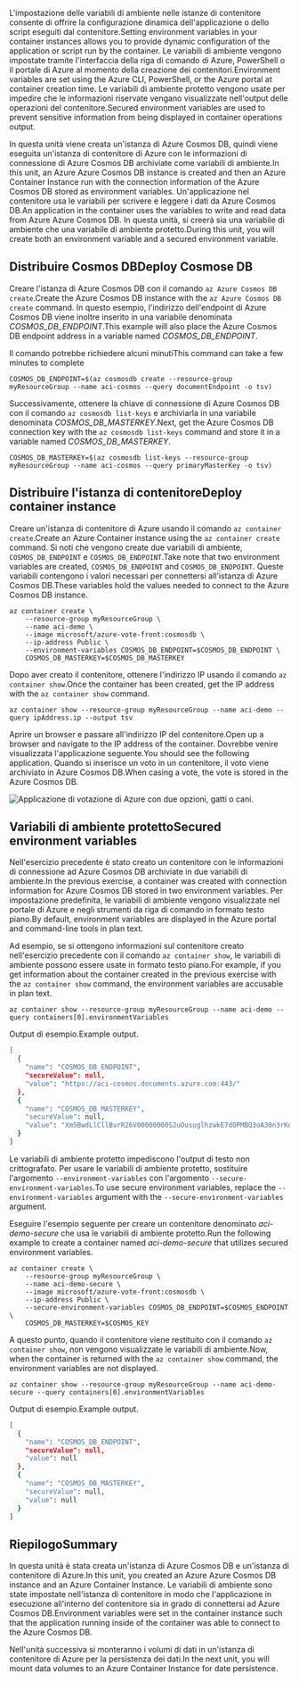 <span data-ttu-id="409dc-101">L'impostazione delle variabili di ambiente nelle istanze di contenitore consente di offrire la configurazione dinamica dell'applicazione o dello script eseguiti dal contenitore.</span><span class="sxs-lookup"><span data-stu-id="409dc-101">Setting environment variables in your container instances allows you to provide dynamic configuration of the application or script run by the container.</span></span> <span data-ttu-id="409dc-102">Le variabili di ambiente vengono impostate tramite l'interfaccia della riga di comando di Azure, PowerShell o il portale di Azure al momento della creazione dei contenitori.</span><span class="sxs-lookup"><span data-stu-id="409dc-102">Environment variables are set using the Azure CLI, PowerShell, or the Azure portal at container creation time.</span></span> <span data-ttu-id="409dc-103">Le variabili di ambiente protetto vengono usate per impedire che le informazioni riservate vengano visualizzate nell'output delle operazioni del contenitore.</span><span class="sxs-lookup"><span data-stu-id="409dc-103">Secured environment variables are used to prevent sensitive information from being displayed in container operations output.</span></span>

<span data-ttu-id="409dc-104">In questa unità viene creata un'istanza di Azure Cosmos DB, quindi viene eseguita un'istanza di contenitore di Azure con le informazioni di connessione di Azure Cosmos DB archiviate come variabili di ambiente.</span><span class="sxs-lookup"><span data-stu-id="409dc-104">In this unit, an Azure Azure Cosmos DB instance is created and then an Azure Container Instance run with the connection information of the Azure Cosmos DB stored as environment variables.</span></span> <span data-ttu-id="409dc-105">Un'applicazione nel contenitore usa le variabili per scrivere e leggere i dati da Azure Cosmos DB.</span><span class="sxs-lookup"><span data-stu-id="409dc-105">An application in the container uses the variables to write and read data from Azure Azure Cosmos DB.</span></span> <span data-ttu-id="409dc-106">In questa unità, si creerà sia una variabile di ambiente che una variabile di ambiente protetto.</span><span class="sxs-lookup"><span data-stu-id="409dc-106">During this unit, you will create both an environment variable and a secured environment variable.</span></span>

## <a name="deploy-cosmose-db"></a><span data-ttu-id="409dc-107">Distribuire Cosmos DB</span><span class="sxs-lookup"><span data-stu-id="409dc-107">Deploy Cosmose DB</span></span>

<span data-ttu-id="409dc-108">Creare l'istanza di Azure Cosmos DB con il comando `az Azure Cosmos DB create`.</span><span class="sxs-lookup"><span data-stu-id="409dc-108">Create the Azure Cosmos DB instance with the `az Azure Cosmos DB create` command.</span></span> <span data-ttu-id="409dc-109">In questo esempio, l'indirizzo dell'endpoint di Azure Cosmos DB viene inoltre inserito in una variabile denominata *COSMOS_DB_ENDPOINT*.</span><span class="sxs-lookup"><span data-stu-id="409dc-109">This example will also place the Azure Cosmos DB endpoint address in a variable named *COSMOS_DB_ENDPOINT*.</span></span>

<span data-ttu-id="409dc-110">Il comando potrebbe richiedere alcuni minuti</span><span class="sxs-lookup"><span data-stu-id="409dc-110">This command can take a few minutes to complete</span></span>

```azurecli
COSMOS_DB_ENDPOINT=$(az cosmosdb create --resource-group myResourceGroup --name aci-cosmos --query documentEndpoint -o tsv)
```

<span data-ttu-id="409dc-111">Successivamente, ottenere la chiave di connessione di Azure Cosmos DB con il comando `az cosmosdb list-keys` e archiviarla in una variabile denominata *COSMOS_DB_MASTERKEY*.</span><span class="sxs-lookup"><span data-stu-id="409dc-111">Next, get the Azure Cosmos DB connection key with the `az cosmosdb list-keys` command and store it in a variable named *COSMOS_DB_MASTERKEY*.</span></span>

```azurecli
COSMOS_DB_MASTERKEY=$(az cosmosdb list-keys --resource-group myResourceGroup --name aci-cosmos --query primaryMasterKey -o tsv)
```

## <a name="deploy-container-instance"></a><span data-ttu-id="409dc-112">Distribuire l'istanza di contenitore</span><span class="sxs-lookup"><span data-stu-id="409dc-112">Deploy container instance</span></span>

<span data-ttu-id="409dc-113">Creare un'istanza di contenitore di Azure usando il comando `az container create`.</span><span class="sxs-lookup"><span data-stu-id="409dc-113">Create an Azure Container instance using the `az container create` command.</span></span> <span data-ttu-id="409dc-114">Si noti che vengono create due variabili di ambiente, `COSMOS_DB_ENDPOINT` e `COSMOS_DB_ENDPOINT`.</span><span class="sxs-lookup"><span data-stu-id="409dc-114">Take note that two environment variables are created, `COSMOS_DB_ENDPOINT` and `COSMOS_DB_ENDPOINT`.</span></span> <span data-ttu-id="409dc-115">Queste variabili contengono i valori necessari per connettersi all'istanza di Azure Cosmos DB.</span><span class="sxs-lookup"><span data-stu-id="409dc-115">These variables hold the values needed to connect to the Azure Cosmos DB instance.</span></span>

```azurecli
az container create \
    --resource-group myResourceGroup \
    --name aci-demo \
    --image microsoft/azure-vote-front:cosmosdb \
    --ip-address Public \
    --environment-variables COSMOS_DB_ENDPOINT=$COSMOS_DB_ENDPOINT \
    COSMOS_DB_MASTERKEY=$COSMOS_DB_MASTERKEY
```

<span data-ttu-id="409dc-116">Dopo aver creato il contenitore, ottenere l'indirizzo IP usando il comando `az container show`.</span><span class="sxs-lookup"><span data-stu-id="409dc-116">Once the container has been created, get the IP address with the `az container show` command.</span></span>

```azurecli
az container show --resource-group myResourceGroup --name aci-demo --query ipAddress.ip --output tsv
```

<span data-ttu-id="409dc-117">Aprire un browser e passare all'indirizzo IP del contenitore.</span><span class="sxs-lookup"><span data-stu-id="409dc-117">Open up a browser and navigate to the IP address of the container.</span></span> <span data-ttu-id="409dc-118">Dovrebbe venire visualizzata l'applicazione seguente.</span><span class="sxs-lookup"><span data-stu-id="409dc-118">You should see the following application.</span></span> <span data-ttu-id="409dc-119">Quando si inserisce un voto in un contenitore, il voto viene archiviato in Azure Cosmos DB.</span><span class="sxs-lookup"><span data-stu-id="409dc-119">When casing a vote, the vote is stored in the Azure Cosmos DB.</span></span>

![Applicazione di votazione di Azure con due opzioni, gatti o cani.](../media-draft/azure-vote.png)

## <a name="secured-environment-variables"></a><span data-ttu-id="409dc-121">Variabili di ambiente protetto</span><span class="sxs-lookup"><span data-stu-id="409dc-121">Secured environment variables</span></span>

<span data-ttu-id="409dc-122">Nell'esercizio precedente è stato creato un contenitore con le informazioni di connessione ad Azure Cosmos DB archiviate in due variabili di ambiente.</span><span class="sxs-lookup"><span data-stu-id="409dc-122">In the previous exercise, a container was created with connection information for Azure Cosmos DB stored in two environment variables.</span></span> <span data-ttu-id="409dc-123">Per impostazione predefinita, le variabili di ambiente vengono visualizzate nel portale di Azure e negli strumenti da riga di comando in formato testo piano.</span><span class="sxs-lookup"><span data-stu-id="409dc-123">By default, environment variables are displayed in the Azure portal and command-line tools in plan text.</span></span>

<span data-ttu-id="409dc-124">Ad esempio, se si ottengono informazioni sul contenitore creato nell'esercizio precedente con il comando `az container show`, le variabili di ambiente possono essere usate in formato testo piano.</span><span class="sxs-lookup"><span data-stu-id="409dc-124">For example, if you get information about the container created in the previous exercise with the `az container show` command, the environment variables are accusable in plan text.</span></span>

```azurecli
az container show --resource-group myResourceGroup --name aci-demo --query containers[0].environmentVariables
```

<span data-ttu-id="409dc-125">Output di esempio.</span><span class="sxs-lookup"><span data-stu-id="409dc-125">Example output.</span></span>

```bash
[
  {
    "name": "COSMOS_DB_ENDPOINT",
    "secureValue": null,
    "value": "https://aci-cosmos.documents.azure.com:443/"
  },
  {
    "name": "COSMOS_DB_MASTERKEY",
    "secureValue": null,
    "value": "Xm5BwdLlCllBvrR26V00000000S2uOusuglhzwkE7dOPMBQ3oA30n3rKd8PKA13700000000095ynys863Ghgw=="
  }
]
```

Le variabili di ambiente protetto impediscono l'output di testo non crittografato. <span data-ttu-id="409dc-127">Per usare le variabili di ambiente protetto, sostituire l'argomento `--environment-variables` con l'argomento `--secure-environment-variables`.</span><span class="sxs-lookup"><span data-stu-id="409dc-127">To use secure environment variables, replace the `--environment-variables` argument with the `--secure-environment-variables` argument.</span></span>

<span data-ttu-id="409dc-128">Eseguire l'esempio seguente per creare un contenitore denominato *aci-demo-secure* che usa le variabili di ambiente protetto.</span><span class="sxs-lookup"><span data-stu-id="409dc-128">Run the following example to create a container named *aci-demo-secure* that utilizes secured environment variables.</span></span>

```azurecli
az container create \
    --resource-group myResourceGroup \
    --name aci-demo-secure \
    --image microsoft/azure-vote-front:cosmosdb \
    --ip-address Public \
    --secure-environment-variables COSMOS_DB_ENDPOINT=$COSMOS_ENDPOINT \
    COSMOS_DB_MASTERKEY=$COSMOS_KEY
```

<span data-ttu-id="409dc-129">A questo punto, quando il contenitore viene restituito con il comando `az container show`, non vengono visualizzate le variabili di ambiente.</span><span class="sxs-lookup"><span data-stu-id="409dc-129">Now, when the container is returned with the `az container show` command, the environment variables are not displayed.</span></span>

```azurecli
az container show --resource-group myResourceGroup --name aci-demo-secure --query containers[0].environmentVariables
```

<span data-ttu-id="409dc-130">Output di esempio.</span><span class="sxs-lookup"><span data-stu-id="409dc-130">Example output.</span></span>

```bash
[
  {
    "name": "COSMOS_DB_ENDPOINT",
    "secureValue": null,
    "value": null
  },
  {
    "name": "COSMOS_DB_MASTERKEY",
    "secureValue": null,
    "value": null
  }
]
```

## <a name="summary"></a><span data-ttu-id="409dc-131">Riepilogo</span><span class="sxs-lookup"><span data-stu-id="409dc-131">Summary</span></span>

<span data-ttu-id="409dc-132">In questa unità è stata creata un'istanza di Azure Cosmos DB e un'istanza di contenitore di Azure.</span><span class="sxs-lookup"><span data-stu-id="409dc-132">In this unit, you created an Azure Azure Cosmos DB instance and an Azure Container Instance.</span></span> <span data-ttu-id="409dc-133">Le variabili di ambiente sono state impostate nell'istanza di contenitore in modo che l'applicazione in esecuzione all'interno del contenitore sia in grado di connettersi ad Azure Cosmos DB.</span><span class="sxs-lookup"><span data-stu-id="409dc-133">Environment variables were set in the container instance such that the application running inside of the container was able to connect to the Azure Cosmos DB.</span></span>

<span data-ttu-id="409dc-134">Nell'unità successiva si monteranno i volumi di dati in un'istanza di contenitore di Azure per la persistenza dei dati.</span><span class="sxs-lookup"><span data-stu-id="409dc-134">In the next unit, you will mount data volumes to an Azure Container Instance for date persistence.</span></span>
